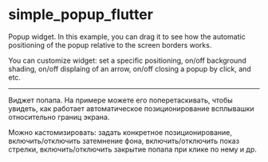 # simple_popup_flutter

Popup widget.
In this example, you can drag it to see how the automatic positioning of the popup relative to the screen borders works.

You can customize widget: set a specific positioning, on/off background shading, on/off displaing of an arrow, on/off closing a popup by click, and etc.

____

Виджет попапа.
На примере можете его поперетаскивать, чтобы увидеть, как работает автоматическое позиционирование всплывашки относительно границ экрана.

Можно кастомизировать: задать конкретное позиционирование, включить/отключить затемнение фона, 
включить/отключить показ стрелки, включить/отключить закрытие попапа при клике по нему и др.